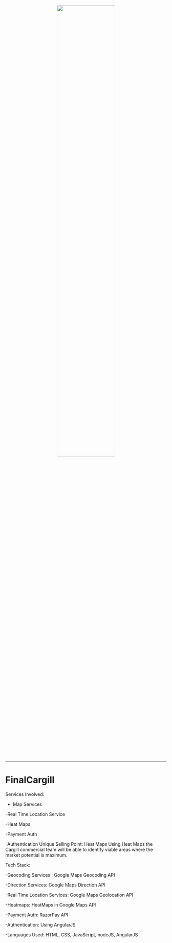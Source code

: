 <p align="center"><img width="60%" src="https://upload.wikimedia.org/wikipedia/en/thumb/3/30/Cargill_logo.svg/1200px-Cargill_logo.svg.png" /></p>


--------------------------------------------------------------------------





# FinalCargill

Services Involved:

- Map Services

-Real Time Location Service

-Heat Maps

-Payment Auth

-Authentication
Unique Selling Point: Heat Maps Using Heat Maps the Cargill commercial team will be able to identify viable areas where the market potential is maximum.

Tech Stack:

-Geocoding Services : Google Maps Geocoding API

-Direction Services: Google Maps Direction API

-Real Time Location Services: Google Maps Geolocation API

-Heatmaps: HeatMaps in Google Maps API

-Payment Auth: RazorPay API

-Authentication: Using AngularJS

-Languages Used: HTML, CSS, JavaScript, nodeJS, AngularJS
